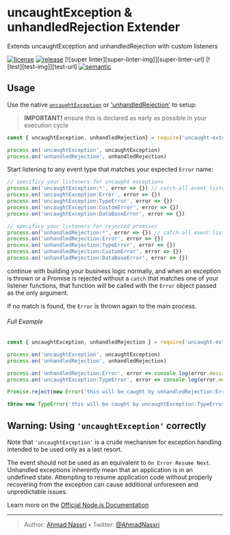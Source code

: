 # uncaughtException & unhandledRejection Extender

Extends uncaughtException and unhandledRejection with custom listeners

[![license][license-img]][license-url]
[![release][release-img]][release-url]
[![super linter][super-linter-img]][super-linter-url]
[![test][test-img]][test-url]
[![semantic][semantic-img]][semantic-url]

## Usage

Use the native [`uncaughtException`][] or ['unhandledRejection'][] to setup:

> **IMPORTANT!** ensure this is declared as early as possible in your execution cycle

``` js
const { uncaughtException, unhandledRejection} = require('uncaught-extender')

process.on('uncaughtException', uncaughtException)
process.on('unhandledRejection', unhandledRejection)
```

Start listening to any event type that matches your expected `Error` name:

``` js
// specificy your listeners for uncaught exceptions
process.on('uncaughtException:*', error => {}) // catch-all event listener
process.on('uncaughtException:Error', error => {})
process.on('uncaughtException:TypeError', error => {})
process.on('uncaughtException:CustomError', error => {})
process.on('uncaughtException:DataBaseError', error => {})

// specificy your listeners for rejected promises
process.on('unhandledRejection:*', error => {}) // catch-all event listener
process.on('unhandledRejection:Error', error => {})
process.on('unhandledRejection:TypeError', error => {})
process.on('unhandledRejection:CustomError', error => {})
process.on('unhandledRejection:DataBaseError', error => {})
```

continue with building your business logic normally,
and when an exception is thrown or a Promise is rejected without a `catch` that matches one of your listener functions,
that function will be called with the `Error` object passed as the only argument.

If no match is found, the `Error` is thrown again to the main process.

###### Full Example

``` js
const { uncaughtException, unhandledRejection } = require('uncaught-extender')

process.on('uncaughtException', uncaughtException)
process.on('unhandledRejection', unhandledRejection)

process.on('unhandledRejection:Error', error => console.log(error.message))
process.on('uncaughtException:TypeError', error => console.log(error.message))

Promise.reject(new Error('this will be caught by unhandledRejection:Error'))

throw new TypeError('this will be caught by uncaughtException:TypeError')
```

## Warning: Using `'uncaughtException'` correctly

Note that `'uncaughtException'` is a crude mechanism for exception handling intended to be used only as a last resort.

The event should not be used as an equivalent to `On Error Resume Next`.
Unhandled exceptions inherently mean that an application is in an undefined state.
Attempting to resume application code without properly recovering from the exception can cause additional unforeseen and unpredictable issues.

Learn more on the [Official Node.js Documentation][]

  [`uncaughtException`]: https://nodejs.org/api/process.html#process_event_uncaughtexception
  ['unhandledRejection']: https://nodejs.org/api/process.html#process_event_unhandledrejection
  [Official Node.js Documentation]: https://nodejs.org/api/process.html#process_warning_using_uncaughtexception_correctly

----
> Author: [Ahmad Nassri](https://www.ahmadnassri.com/) &bull;
> Twitter: [@AhmadNassri](https://twitter.com/AhmadNassri)

[license-url]: LICENSE
[license-img]: https://badgen.net/github/license/ahmadnassri/node-uncaught-extender

[release-url]: https://github.com/ahmadnassri/node-uncaught-extender/releases
[release-img]: https://badgen.net/github/release/ahmadnassri/node-uncaught-extender

[semantic-url]: https://github.com/ahmadnassri/node-uncaught-extender/actions?query=workflow%3Arelease
[semantic-img]: https://badgen.net/badge/📦/semantically%20released/blue
